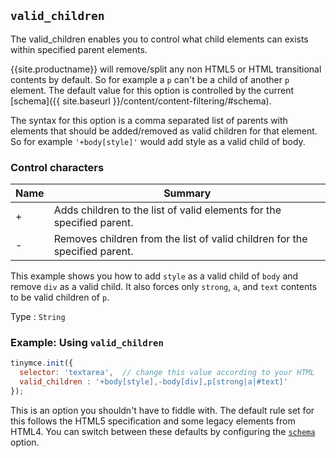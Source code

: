 ## `valid_children`

The valid_children enables you to control what child elements can exists within specified parent elements.

{{site.productname}} will remove/split any non HTML5 or HTML transitional contents by default. So for example a `p` can't be a child of another `p` element. The default value for this option is controlled by the current [schema]({{ site.baseurl }}/content/content-filtering/#schema).

The syntax for this option is a comma separated list of parents with elements that should be added/removed as valid children for that element. So for example `'+body[style]'` would add style as a valid child of body.

### Control characters

| Name | Summary          |
|------|------------------|
| +    | Adds children to the list of valid elements for the specified parent. |
| -    | Removes children from the list of valid children for the specified parent. |

This example shows you how to add `style` as a valid child of `body` and remove `div` as a valid child. It also forces only `strong`, `a`, and `text` contents to be valid children of `p`.

Type
: `String`

### Example: Using `valid_children`

```js
tinymce.init({
  selector: 'textarea',  // change this value according to your HTML
  valid_children : '+body[style],-body[div],p[strong|a|#text]'
});
```

This is an option you shouldn't have to fiddle with. The default rule set for this follows the HTML5 specification and some legacy elements from HTML4. You can switch between these defaults by configuring the [`schema`](#schema) option.
